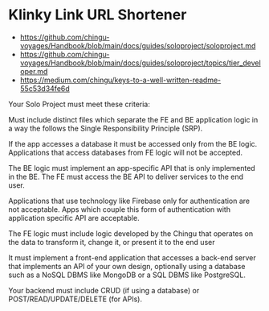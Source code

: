 # Klinky Link URL Shortener

- https://github.com/chingu-voyages/Handbook/blob/main/docs/guides/soloproject/soloproject.md
- https://github.com/chingu-voyages/Handbook/blob/main/docs/guides/soloproject/topics/tier_developer.md
- https://medium.com/chingu/keys-to-a-well-written-readme-55c53d34fe6d

Your Solo Project must meet these criteria:

Must include distinct files which separate the FE and BE application logic in a way the follows the Single Responsibility Principle (SRP).

If the app accesses a database it must be accessed only from the BE logic. Applications that access databases from FE logic will not be accepted.

The BE logic must implement an app-specific API that is only implemented in the BE. The FE must access the BE API to deliver services to the end user.

Applications that use technology like Firebase only for authentication are not acceptable. Apps which couple this form of authentication with application specific API are acceptable.

The FE logic must include logic developed by the Chingu that operates on the data to transform it, change it, or present it to the end user

It must implement a front-end application that accesses a back-end server that implements an API of your own design, optionally using a database such as a NoSQL DBMS like MongoDB or a SQL DBMS like PostgreSQL.

Your backend must include CRUD (if using a database) or POST/READ/UPDATE/DELETE (for APIs).
